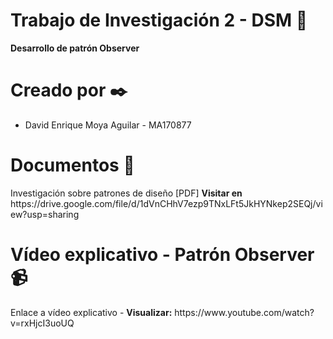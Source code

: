 <h1>Trabajo de Investigación 2 - DSM 📱</h1>
<b>Desarrollo de patrón Observer</b>

<h1>Creado por ✒️</h1>
<ul>
  <li>David Enrique Moya Aguilar - MA170877</li>
</ul>

<h1>Documentos 📂</h1>
<p>Investigación sobre patrones de diseño [PDF] <b>Visitar en</b> https://drive.google.com/file/d/1dVnCHhV7ezp9TNxLFt5JkHYNkep2SEQj/view?usp=sharing</p>

<h1>Vídeo explicativo - Patrón Observer 📹</h1>
<p>Enlace a vídeo explicativo - <b>Visualizar:</b> https://www.youtube.com/watch?v=rxHjcI3uoUQ </p>

